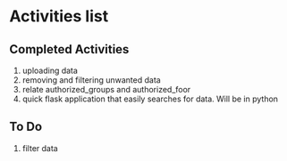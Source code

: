 # Activities list
## Completed Activities 
1. uploading data
2. removing and filtering unwanted data
3. relate authorized_groups and authorized_foor
4. quick flask application that easily searches for data. Will be in python

## To Do
1. filter data


